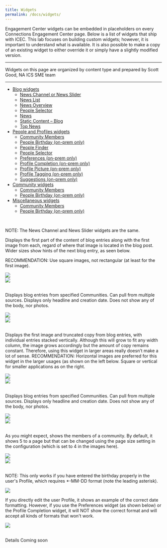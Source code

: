 ```yaml
---
title: Widgets
permalink: /docs/widgets/
---
```


Engagement Center widgets can be embedded in placeholders on every Connections Engagement Center page. Below is a list of widgets that ship with ICEC. This lab focuses on building custom widgets; however, it is important to understand what is available. It is also possible to make a copy of an existing widget to either override it or simply have a slightly modified version.

<hr>
Widgets on this page are organized by content type and prepared by Scott Good, NA ICS SME team  
<hr>

<ul class="nav nav-tabs">
  <li class="dropdown">
    <a class="dropdown-toggle" data-toggle="dropdown" href="#">
      Blog widgets <span class="caret"></span>
    </a>
    <ul class="dropdown-menu">
      <li><a href="#blogs1" data-toggle="tab">News Channel or News Slider</a></li>
      <li><a href="#blogs2" data-toggle="tab">News List</a></li>
      <li><a href="#catchall" data-toggle="tab">News Overview</a></li>
      <li><a href="#catchall" data-toggle="tab">People Selector</a></li>
      <li><a href="#catchall" data-toggle="tab">News</a></li>
      <li><a href="#catchall" data-toggle="tab">Static Content – Blog</a></li>
      <li><a href="#catchall" data-toggle="tab">Top News</a></li>
    </ul>
  </li>

  <li class="dropdown">
    <a class="dropdown-toggle" data-toggle="dropdown" href="#">
      People and Profiles widgets <span class="caret"></span>
    </a>
    <ul class="dropdown-menu">
      <li><a href="#profiles1" data-toggle="tab">Community Members</a></li>
      <li><a href="#profiles2" data-toggle="tab">People Birthday (on-prem only)</a></li>
      <li><a href="#catchall" data-toggle="tab">People Finder</a></li>
      <li><a href="#catchall" data-toggle="tab">People Selector</a></li>
      <li><a href="#catchall" data-toggle="tab">Preferences (on-prem only)</a></li>
      <li><a href="#catchall" data-toggle="tab">Profile Completion (on-prem only) </a></li>
      <li><a href="#catchall" data-toggle="tab">Profile Picture (on-prem only)</a></li>
      <li><a href="#catchall" data-toggle="tab">Profile Tagging (on-prem only)</a></li>
      <li><a href="#catchall" data-toggle="tab">Suggestions (on-prem only)</a></li>
    </ul>
  </li>

  <li class="dropdown">
    <a class="dropdown-toggle" data-toggle="dropdown" href="#">
      Community widgets<span class="caret"></span>
    </a>
    <ul class="dropdown-menu">
      <li><a href="#catchall" data-toggle="tab">Community Members</a></li>
      <li><a href="#catchall" data-toggle="tab">People Birthday (on-prem only)</a></li>
    </ul>
  </li>

  <li class="dropdown">
    <a class="dropdown-toggle" data-toggle="dropdown" href="#">
      Miscellaneous widgets<span class="caret"></span>
    </a>
    <ul class="dropdown-menu">
      <li><a href="#catchall" data-toggle="tab">Community Members</a></li>
      <li><a href="#catchall" data-toggle="tab">People Birthday (on-prem only)</a></li>
    </ul>
  </li>

</ul>
<div id="myTabContent" class="tab-content">

  <div class="tab-pane fade" id="blogs1">
    <br/>
      <p>NOTE: The News Channel and News Slider widgets are the same.</p>
      <p>Displays the first part of the content of blog entries along with the first image from each, regard of where that image is located in the blog post. Wider sizes show hints of the next blog entry, as seen below.</p>
      <p>RECOMMENDATION: Use square images, not rectangular (at least for the first image).</p>
      <img src="../images/newsslider1.png">
      <br/>
      <img src="../images/newsslider2.png">
  </div>

  <div class="tab-pane fade" id="blogs2">
    <br/>
      <p>Displays blog entries from specified Communities. Can pull from multiple sources. Displays only headline and creation date. Does not show any of the body, nor photos.</p>
      <img src="../images/blogs/newslist1.png">
      <br/>
      <img src="../images/blogs/newslist2.png">
  </div>

  <div class="tab-pane fade" id="blogs3">
    <br/>
      <p>Displays the first image and truncated copy from blog entries, with individual entries stacked vertically. Although this will grow to fit any width column, the image grows accordingly but the amount of copy remains constant. Therefore, using this widget in larger areas really doesn’t make a lot of sense.
RECOMMENDATION: Horizontal images are preferred for this widget in the larger usages (as shown on the left below. Square or vertical for smaller applications as on the right.</p>
      <img src="../images/blogs/newsoverview1.png">
      <br/>
      <img src="../images/blogs/newsoverview2.png">
  </div>

  <div class="tab-pane fade" id="blogs4">
    <br/>
      <p>Displays blog entries from specified Communities. Can pull from multiple sources. Displays only headline and creation date. Does not show any of the body, nor photos.</p>
      <img src="../images/blogs/newslist1.png">
      <br/>
      <img src="../images/blogs/newslist2.png">
  </div>

   <div class="tab-pane fade" id="profiles1">
    <br/>
      <p>As you might expect, shows the members of a community. By default, it shows 5 to a page but that can be changed using the page size setting in the configuration (which is set to 4 in the images here).</p>
      <img src="../images/communitymembers.png">
      <br/>
      <img src="../images/communitymembers2.png">
  </div>

  <div class="tab-pane fade" id="profiles2">
    <br/>
    <p>NOTE: This only works if you have entered the birthday properly in the user's Profile, which requires *-MM-DD format (note the leading asterisk).</p>
      <img src="../images/peoplebirthday1.png">
      <br><p>If you directly edit the user Profile, it shows an example of the correct date formatting. However, if you use the Preferences widget (as shown below) or the Profile Completion widget, it will NOT show the correct format and will accept all kinds of formats that won't work.</p>
      <img src="../images/peoplebirthday2.png">    
  </div>

  <div class="tab-pane fade" id="catchall">
    <br/>
    <p>Details Coming soon</p>
  </div>

</div>

